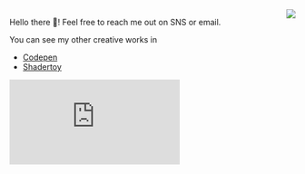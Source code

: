 <img align="right" src="https://github-readme-stats.vercel.app/api?username=andraantariksa&show_icons=true&hide_rank=true">

Hello there 👋! Feel free to reach me out on SNS or email.

You can see my other creative works in

- [Codepen](https://codepen.io/andraantariksa/)
- [Shadertoy](https://www.shadertoy.com/user/andraantariksa)

![Hit stats](https://counter1.optistats.ovh/private/freecounterstat.php?c=hss8517tnz38guta6wy72aujxf3upnxn)